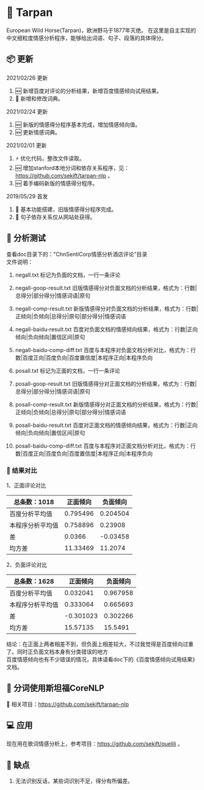 # 🎨 Tarpan
European Wild Horse(Tarpan)，欧洲野马于1877年灭绝。 在这里是自主实现的中文细粒度情感分析程序，能够给出词语、句子、段落的具体得分。<br />
  
## 📦 更新
2021/02/26 更新
   1. 🆕 新增百度对评论的分析结果，新增百度情感倾向试用结果。
   2. :wrench: 新增和修改词典。

2021/02/24 更新
   1. 🆕 新版的情感得分程序基本完成，增加情感倾向值。
   2. 🆕 更新情感词典。
   
2021/02/01 更新
   1. ⚡ 优化代码，整改文件读取。
   2. 🆕 增加stanford本地分词和依存关系程序，见：https://github.com/sekift/tarpan-nlp 。
   3. 🆕 着手编码新版的情感得分程序。

2019/05/29 首发
   1. :tada: 基本功能搭建，旧版情感得分程序完成。
   2. :tada: 句子依存关系仅从网站处获得。

## 🤖 分析测试
查看doc目录下的："ChnSentiCorp情感分析酒店评论"目录<br/>
文件说明：<br/>
1. negall.txt 标记为负面的文档，一行一条评论
2. negall-goop-result.txt 旧版情感得分对负面文档的分析结果，格式为：行数|总得分|部分得分|情感词语|原句
3. negall-comp-result.txt 新版情感得分对负面文档的分析结果，格式为：行数|正倾向|负倾向|总得分|原句|部分得分|情感词语
4. negall-baidu-result.txt 百度对负面文档的情感倾向结果，格式为：行数|正向倾向|负向倾向|置信区间|原句
5. negall-baidu-comp-diff.txt 百度与本程序对负面文档分析对比，格式为：行数|百度正向|百度负向|百度置信度|本程序正向|本程序负向

6. posall.txt 标记为正面的文档，一行一条评论
7. posall-goop-result.txt 旧版情感得分对正面文档的分析结果，格式为：行数|总得分|部分得分|情感词语|原句
8. posall-comp-result.txt 新版情感得分对正面文档的分析结果，格式为：行数|正倾向|负倾向|总得分|原句|部分得分|情感词语
9. posall-baidu-result.txt 百度对正面文档的情感倾向结果，格式为：行数|正向倾向|负向倾向|置信区间|原句
10. posall-baidu-comp-diff.txt 百度与本程序对正面文档分析对比，格式为：行数|百度正向|百度负向|百度置信度|本程序正向|本程序负向

### :memo:	结果对比
1、正面评论对比

| 总条数：1018     | 正面倾向 | 负面倾向 |
| ---------------- | -------- | -------- |
| 百度分析平均值   | 0.795496 | 0.204504 |
| 本程序分析平均值 | 0.758896 | 0.23908  |
| 差               | 0.0366   | -0.03458 |
| 均方差           | 11.33469 | 11.2074  |

2、负面评论对比

| 总条数：1628     | 正面倾向  | 负面倾向 |
| ---------------- | --------- | -------- |
| 百度分析平均值   | 0.032041  | 0.967958 |
| 本程序分析平均值 | 0.333064  | 0.665693 |
| 差               | -0.301023 | 0.302266 |
| 均方差           | 15.57135  | 15.5491  |

结论：在正面上两者相差不到，但负面上相差较大，不过我觉得是百度倾向过重了。同时正负面文档本身有分类错误的地方<br />
百度情感倾向也有不少错误的情况，具体请看doc下的《百度情感倾向试用结果》文档。<br />

## 🌰 分词使用斯坦福CoreNLP
🔗 相关项目：https://github.com/sekift/tarpan-nlp<br />

## 💻 应用
现在用在歌词情感分析上，参考项目：https://github.com/sekift/quelili 。<br />

## 🌈 缺点
1. 无法识别反话，某些词识别不足，得分有所偏差。
